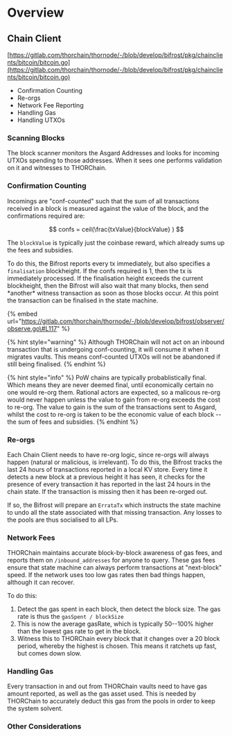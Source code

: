 # Overview

## Chain Client

[https://gitlab.com/thorchain/thornode/-/blob/develop/bifrost/pkg/chainclients/bitcoin/bitcoin.go](https://gitlab.com/thorchain/thornode/-/blob/develop/bifrost/pkg/chainclients/bitcoin/bitcoin.go)

* Confirmation Counting
* Re-orgs
* Network Fee Reporting
* Handling Gas
* Handling UTXOs

### Scanning Blocks

The block scanner monitors the Asgard Addresses and looks for incoming UTXOs spending to those addresses. When it sees one performs validation on it and witnesses to THORChain. 

### Confirmation Counting

Incomings are "conf-counted" such that the sum of all transactions received in a block is measured against the value of the block, and the confirmations required are:

$$
confs = ceil(\frac{txValue}{blockValue} )
$$

The `blockValue` is typically just the coinbase reward, which already sums up the fees and subsidies. 

To do this, the Bifrost reports every tx immediately, but also specifies a `finalisation` blockheight. If the confs required is 1, then the tx is immediately processed. If the finalisation height exceeds the current blockheight, then the Bifrost will also wait that many blocks, then send \*another\* witness transaction as soon as those blocks occur. At this point the transaction can be finalised in the state machine. 

{% embed url="https://gitlab.com/thorchain/thornode/-/blob/develop/bifrost/observer/observe.go\#L117" %}

{% hint style="warning" %}
Although THORChain will not act on an inbound transaction that is undergoing conf-counting, it will consume it when it migrates vaults. This means conf-counted UTXOs will not be abandoned if still being finalised. 
{% endhint %}

{% hint style="info" %}
PoW chains are typically probablistically final. Which means they are never deemed final, until economically certain no one would re-org them. Rational actors are expected, so a malicous re-org would never happen unless the value to gain from re-org exceeds the cost to re-org. The value to gain is the sum of the transactions sent to Asgard, whilst the cost to re-org is taken to be the economic value of each block -- the sum of fees and subsidies. 
{% endhint %}

### Re-orgs

Each Chain Client needs to have re-org logic, since re-orgs will always happen \(natural or malicious, is irrelevant\). To do this, the Bifrost tracks the last 24 hours of transactions reported in a local KV store. Every time it detects a new block at a previous height it has seen, it checks for the presence of every transaction it has reported in the last 24 hours in the chain state. If the transaction is missing then it has been re-orged out. 

If so, the Bifrost will prepare an `ErrataTx` which instructs the state machine to undo all the state associated with that missing transaction. Any losses to the pools are thus socialised to all LPs. 

### Network Fees

THORChain maintains accurate block-by-block awareness of gas fees, and reports them on `/inbound_addresses` for anyone to query. These gas fees ensure that state machine can always perform transactions at "next-block" speed. If the network uses too low gas rates then bad things happen, although it can recover.   
  
To do this:

1. Detect the gas spent in each block, then detect the block size. The gas rate is thus the `gasSpent / blockSize` 
2. This is now the average gasRate, which is typically 50--100% higher than the lowest gas rate to get in the block. 
3. Witness this to THORChain every block that it changes over a 20 block period, whereby the highest is chosen. This means it ratchets up fast, but comes down slow. 

### Handling Gas

Every transaction in and out from THORChain vaults need to have gas amount reported, as well as the gas asset used. This is needed by THORChain to accurately deduct this gas from the pools in order to keep the system solvent. 

### Other Considerations


